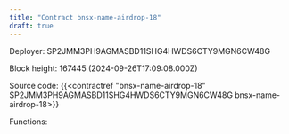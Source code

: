 ```yaml
---
title: "Contract bnsx-name-airdrop-18"
draft: true
---
```

Deployer: SP2JMM3PH9AGMASBD11SHG4HWDS6CTY9MGN6CW48G


 



Block height: 167445 (2024-09-26T17:09:08.000Z)

Source code: {{<contractref "bnsx-name-airdrop-18" SP2JMM3PH9AGMASBD11SHG4HWDS6CTY9MGN6CW48G bnsx-name-airdrop-18>}}

Functions:


